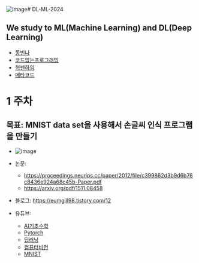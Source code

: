 ![image](https://github.com/user-attachments/assets/78621301-5609-4e0b-93b2-79d92efb56c4)# DL-ML-2024

## We study to ML(Machine Learning) and DL(Deep Learning)
- [동빈나](https://www.youtube.com/@dongbinna)
- [코드없는프로그래밍](https://www.youtube.com/@user-pw9fm4gc7e)
- [혁펜하임](https://www.youtube.com/@hyukppen)
- [메타코드](https://www.youtube.com/@mcodeM)

# 1 주차
## 목표: MNIST data set을 사용해서 손글씨 인식 프로그램을 만들기
- ![image](https://github.com/user-attachments/assets/69a40a16-cf26-4cef-a516-01cc45c41f70)

- 논문:
  - https://proceedings.neurips.cc/paper/2012/file/c399862d3b9d6b76c8436e924a68c45b-Paper.pdf
  - https://arxiv.org/pdf/1511.08458  
- 블로그: https://eumgill98.tistory.com/12
- 유튜브:
  - [AI기초수학](https://www.youtube.com/watch?v=Pm3BBaVRcJA)
  - [Pytorch](https://www.youtube.com/watch?v=_3JAG9vORfo)
  - [딥러닝](https://www.youtube.com/watch?v=WKnUYTxaPn4&list=PLDV-cCQnUlIZnEHuRFc1OZfcYjbgi4QnD)
  - [컴퓨터비전](https://www.youtube.com/watch?v=6MWlrSNXYi8&list=PLDV-cCQnUlIaIFHQwuXRRSL833cRAS76M)
  - [MNIST](https://www.youtube.com/watch?v=RjpkS-5rW4s&t=565s)
